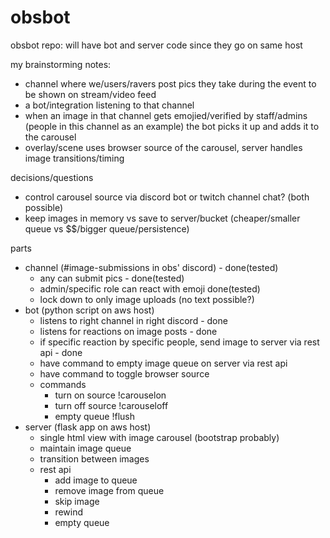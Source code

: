 # obsbot
obsbot repo: will have bot and server code since they go on same host

my brainstorming notes:
- channel where we/users/ravers post pics they take during the event to be shown on stream/video feed 
- a bot/integration listening to that channel
- when an image in that channel gets emojied/verified by staff/admins (people in this channel as an example) the bot picks it up and adds it to the carousel
- overlay/scene uses browser source of the carousel, server handles image transitions/timing

decisions/questions
 - control carousel source via discord bot or twitch channel chat? (both possible)
 - keep images in memory vs save to server/bucket (cheaper/smaller queue vs $$/bigger queue/persistence)

parts
- channel (#image-submissions in obs' discord) - done(tested)
    - any can submit pics - done(tested)
    - admin/specific role can react with emoji done(tested)
    - lock down to only image uploads (no text possible?)
- bot (python script on aws host)
    - listens to right channel in right discord - done
    - listens for reactions on image posts - done
    - if specific reaction by specific people, send image to server via rest api - done
    - have command to empty image queue on server via rest api
    - have command to toggle browser source
    - commands
        - turn on source !carouselon
        - turn off source !carouseloff
        - empty queue !flush
- server (flask app on aws host)
    - single html view with image carousel (bootstrap probably)
    - maintain image queue
    - transition between images
    - rest api
        - add image to queue
        - remove image from queue
        - skip image
        - rewind
        - empty queue
